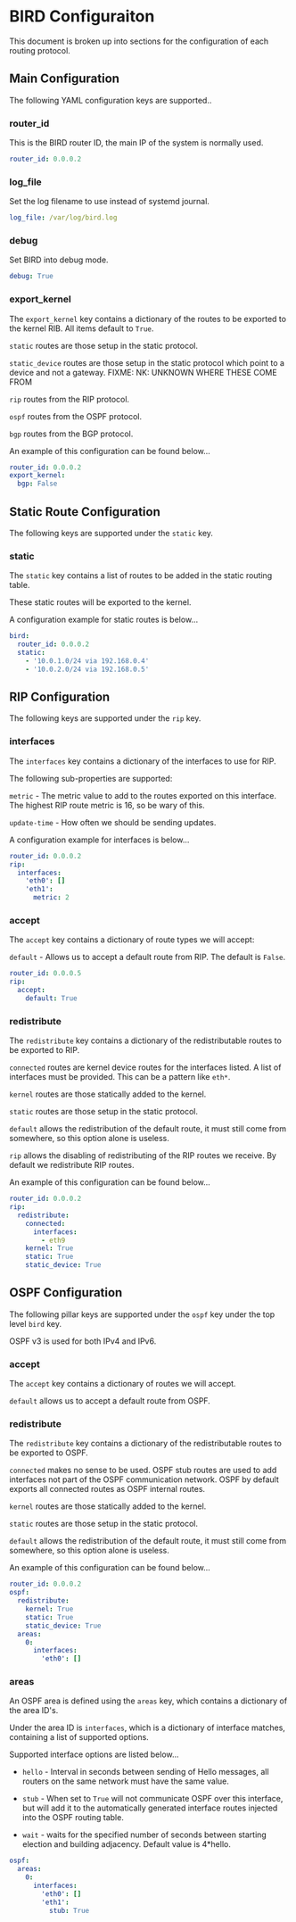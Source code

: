 # BIRD Configuraiton

This document is broken up into sections for the configuration of each routing protocol.

## Main Configuration

The following YAML configuration keys are supported..

### router_id

This is the BIRD router ID, the main IP of the system is normally used.

```yaml
router_id: 0.0.0.2
```

### log_file

Set the log filename to use instead of systemd journal.

```yaml
log_file: /var/log/bird.log
```

### debug

Set BIRD into debug mode.

```yaml
debug: True
```

### export_kernel

The `export_kernel` key contains a dictionary of the routes to be exported to the kernel RIB. All items default to `True`.

`static` routes are those setup in the static protocol.

`static_device` routes are those setup in the static protocol which point to a device and not a gateway. FIXME: NK: UNKNOWN WHERE THESE COME FROM

`rip` routes from the RIP protocol.

`ospf` routes from the OSPF protocol.

`bgp` routes from the BGP protocol.

An example of this configuration can be found below...
```yaml
router_id: 0.0.0.2
export_kernel:
  bgp: False
```

## Static Route Configuration

The following keys are supported under the `static` key.

### static

The `static` key contains a list of routes to be added in the static routing table.

These static routes will be exported to the kernel.

A configuration example for static routes is below...
```yaml
bird:
  router_id: 0.0.0.2
  static:
    - '10.0.1.0/24 via 192.168.0.4'
    - '10.0.2.0/24 via 192.168.0.5'
```

## RIP Configuration

The following keys are supported under the `rip` key.

### interfaces

The `interfaces` key contains a dictionary of the interfaces to use for RIP.

The following sub-properties are supported:

`metric` - The metric value to add to the routes exported on this interface. The highest RIP route metric is 16, so be wary of
this.

`update-time` - How often we should be sending updates.


A configuration example for interfaces is below...
```yaml
router_id: 0.0.0.2
rip:
  interfaces:
    'eth0': []
    'eth1':
      metric: 2
```

### accept

The `accept` key contains a dictionary of route types we will accept:

`default` - Allows us to accept a default route from RIP. The default is `False`.

```yaml
router_id: 0.0.0.5
rip:
  accept:
    default: True
```

### redistribute

The `redistribute` key contains a dictionary of the redistributable routes to be exported to RIP.

`connected` routes are kernel device routes for the interfaces listed. A list of interfaces must be provided. This can be a pattern
like `eth*`.

`kernel` routes are those statically added to the kernel.

`static` routes are those setup in the static protocol.

`default` allows the redistribution of the default route, it must still come from somewhere, so this option alone is useless.

`rip` allows the disabling of redistributing of the RIP routes we receive. By default we redistribute RIP routes.


An example of this configuration can be found below...
```yaml
router_id: 0.0.0.2
rip:
  redistribute:
    connected:
      interfaces:
        - eth9
    kernel: True
    static: True
    static_device: True
```

## OSPF Configuration

The following pillar keys are supported under the `ospf` key under the top level `bird` key.

OSPF v3 is used for both IPv4 and IPv6.

### accept

The `accept` key contains a dictionary of routes we will accept.

`default` allows us to accept a default route from OSPF.


### redistribute

The `redistribute` key contains a dictionary of the redistributable routes to be exported to OSPF.

`connected` makes no sense to be used. OSPF stub routes are used to add interfaces not part of the OSPF
communication network. OSPF by default exports all connected routes as OSPF internal routes.

`kernel` routes are those statically added to the kernel.

`static` routes are those setup in the static protocol.

`default` allows the redistribution of the default route, it must still come from somewhere, so this option alone is useless.


An example of this configuration can be found below...
```yaml
router_id: 0.0.0.2
ospf:
  redistribute:
    kernel: True
    static: True
    static_device: True
  areas:
    0:
      interfaces:
        'eth0': []
```

### areas

An OSPF area is defined using the `areas` key, which contains a dictionary of the area ID's.

Under the area ID is `interfaces`, which is a dictionary of interface matches, containing a list of supported options.

Supported interface options are listed below...

* `hello` - Interval in seconds between sending of Hello messages, all routers on the same network must have the same value.

* `stub` - When set to `True` will not communicate OSPF over this interface, but will add it to the automatically generated interface
routes injected into the OSPF routing table.

* `wait` - waits for the specified number of seconds between starting election and building adjacency. Default value is 4*hello.


```yaml
ospf:
  areas:
    0:
      interfaces:
        'eth0': []
        'eth1':
          stub: True
```
